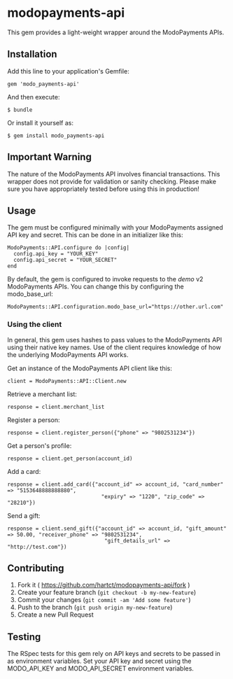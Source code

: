 # modopayments-api

This gem provides a light-weight wrapper around the ModoPayments APIs.

## Installation

Add this line to your application's Gemfile:

    gem 'modo_payments-api'

And then execute:

    $ bundle

Or install it yourself as:

    $ gem install modo_payments-api

## Important Warning

The nature of the ModoPayments API involves financial transactions. This wrapper does not provide for validation
or sanity checking. Please make sure you have appropriately tested before using this in production!

## Usage

The gem must be configured minimally with your ModoPayments assigned API key and secret. This can be done in an
initializer like this:

```
ModoPayments::API.configure do |config|
  config.api_key = "YOUR_KEY"
  config.api_secret = "YOUR_SECRET"
end
```

By default, the gem is configured to invoke requests to the *demo* v2 ModoPayments APIs. You can change this by
configuring the modo_base_url:

```
ModoPayments::API.configuration.modo_base_url="https://other.url.com"
```

### Using the client

In general, this gem uses hashes to pass values to the ModoPayments API using their native key names. Use of the client
requires knowledge of how the underlying ModoPayments API works.

Get an instance of the ModoPayments API client like this:

`client = ModoPayments::API::Client.new`

Retrieve a merchant list:

`response = client.merchant_list`

Register a person:

`response = client.register_person({"phone" => "9802531234"})`

Get a person's profile:

`response = client.get_person(account_id)`

Add a card:
```
response = client.add_card({"account_id" => account_id, "card_number" => "5153648888888880",
                              "expiry" => "1220", "zip_code" => "28210"})
```

Send a gift:
```
response = client.send_gift({"account_id" => account_id, "gift_amount" => 50.00, "receiver_phone" => "9802531234",
                               "gift_details_url" => "http://test.com"})
```
## Contributing

1. Fork it ( https://github.com/hartct/modopayments-api/fork )
2. Create your feature branch (`git checkout -b my-new-feature`)
3. Commit your changes (`git commit -am 'Add some feature'`)
4. Push to the branch (`git push origin my-new-feature`)
5. Create a new Pull Request

## Testing

The RSpec tests for this gem rely on API keys and secrets to be passed in as environment variables. Set your API
key and secret using the MODO_API_KEY and MODO_API_SECRET environment variables.